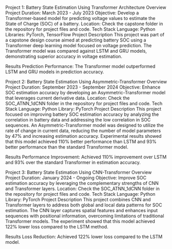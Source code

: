Project 1: Battery State Estimation Using Transformer Architecture
Overview
Project Duration: March 2023 - July 2023
Objective: Develop a Transformer-based model for predicting voltage values to estimate the State of Charge (SOC) of a battery.
Location: Check the capstone folder in the repository for project files and code.
Tech Stack
Language: Python
Libraries: PyTorch, TensorFlow
Project Description
This project was part of a capstone design course aimed at predicting battery SOC using a Transformer deep learning model focused on voltage prediction. The Transformer model was compared against LSTM and GRU models, demonstrating superior accuracy in voltage estimation.

Results
Prediction Performance: The Transformer model outperformed LSTM and GRU models in prediction accuracy.



Project 2: Battery State Estimation Using Asymmetric-Transformer
Overview
Project Duration: September 2023 - September 2024
Objective: Enhance SOC estimation accuracy by developing an Asymmetric-Transformer model that leverages current derivative data.
Location: Check the SOC_ATNN_1dCNN folder in the repository for project files and code.
Tech Stack
Language: Python
Library: PyTorch
Project Description
This project focused on improving battery SOC estimation accuracy by analyzing the correlation in battery data and addressing the low correlation in SOC sequences. An Asymmetric-Transformer model was designed to utilize the rate of change in current data, reducing the number of model parameters by 47% and increasing estimation accuracy. Experimental results showed that this model achieved 110% better performance than LSTM and 93% better performance than the standard Transformer model.

Results
Performance Improvement: Achieved 110% improvement over LSTM and 93% over the standard Transformer in estimation accuracy.



Project 3: Battery State Estimation Using CNN-Transformer
Overview
Project Duration: January 2024 - Ongoing
Objective: Improve SOC estimation accuracy by leveraging the complementary strengths of CNN and Transformer layers.
Location: Check the SOC_ATNN_1dCNN folder in the repository for project files and code.
Tech Stack
Language: Python
Library: PyTorch
Project Description
This project combines CNN and Transformer layers to address both global and local data patterns for SOC estimation. The CNN layer captures spatial features and enhances input sequences with positional information, overcoming limitations of traditional Transformer models. The experiment showed that this model achieved 122% lower loss compared to the LSTM method.

Results
Loss Reduction: Achieved 122% lower loss compared to the LSTM model.
